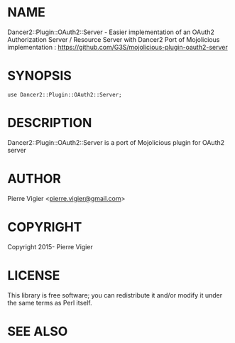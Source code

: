 # NAME

Dancer2::Plugin::OAuth2::Server - Easier implementation of an OAuth2 Authorization Server / Resource Server with Dancer2
Port of Mojolicious implementation : https://github.com/G3S/mojolicious-plugin-oauth2-server

# SYNOPSIS

    use Dancer2::Plugin::OAuth2::Server;

# DESCRIPTION

Dancer2::Plugin::OAuth2::Server is a port of Mojolicious plugin for OAuth2 server

# AUTHOR

Pierre Vigier &lt;pierre.vigier@gmail.com>

# COPYRIGHT

Copyright 2015- Pierre Vigier

# LICENSE

This library is free software; you can redistribute it and/or modify
it under the same terms as Perl itself.

# SEE ALSO
